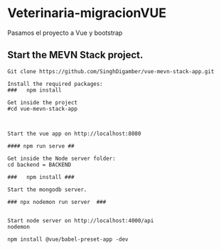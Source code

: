 



# Veterinaria-migracionVUE
Pasamos el proyecto a Vue y bootstrap
## Start the MEVN Stack project.
```
Git clone https://github.com/SinghDigamber/vue-mevn-stack-app.git

Install the required packages:
###   npm install

Get inside the project
#cd vue-mevn-stack-app



Start the vue app on http://localhost:8080

#### npm run serve ##

Get inside the Node server folder:
cd backend = BACKEND

###   npm install ###

Start the mongodb server.

### npx nodemon run server  ###


Start node server on http://localhost:4000/api 
nodemon

npm install @vue/babel-preset-app -dev


 
